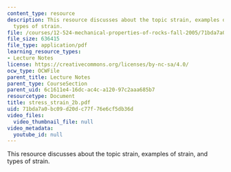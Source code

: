 ```yaml
---
content_type: resource
description: This resource discusses about the topic strain, examples of strain, and
  types of strain.
file: /courses/12-524-mechanical-properties-of-rocks-fall-2005/71bda7a0bc09d20dc77f76e6cf5db36d_stress_strain_2b.pdf
file_size: 636415
file_type: application/pdf
learning_resource_types:
- Lecture Notes
license: https://creativecommons.org/licenses/by-nc-sa/4.0/
ocw_type: OCWFile
parent_title: Lecture Notes
parent_type: CourseSection
parent_uid: 6c1611e4-16dc-ac4c-a120-97c2aaa685b7
resourcetype: Document
title: stress_strain_2b.pdf
uid: 71bda7a0-bc09-d20d-c77f-76e6cf5db36d
video_files:
  video_thumbnail_file: null
video_metadata:
  youtube_id: null
---
```

This resource discusses about the topic strain, examples of strain, and types of strain.
